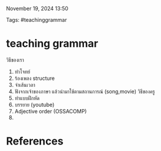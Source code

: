 November 19, 2024 13:50

Tags: #teachinggrammar

# teaching grammar
วิธีของเรา
1. ทำโจทย์
2. ร้องเพลง structure
3. จำเส้นเวลา
4. ฟังจากเจ้าของภาษา แล้วนำมาใช้ตามสถานการณ์ (song,movie)
วิธีของครู
1. ทำแบบฝึกหัด
2. บรรยาย (youtube)
3. Adjective order (OSSACOMP)
4. 


# References